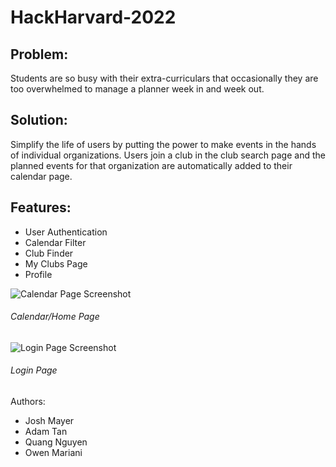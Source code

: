 # HackHarvard-2022

## Problem: 
Students are so busy with their extra-curriculars that occasionally they are too overwhelmed to manage a planner week in and week out.

## Solution: 
Simplify the life of users by putting the power to make events in the hands of individual organizations. Users join a club in the club search page and the planned events for that organization are automatically added to their calendar page.

## Features:
- User Authentication
- Calendar Filter
- Club Finder 
- My Clubs Page
- Profile 

![Calendar Page Screenshot](https://myoctocat.com/assets/images/base-octocat.svg)
###### Calendar/Home Page

![Login Page Screenshot](https://myoctocat.com/assets/images/base-octocat.svg)
###### Login Page


Authors:
- Josh Mayer
- Adam Tan
- Quang Nguyen
- Owen Mariani
